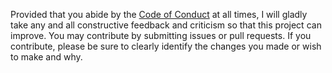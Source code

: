 Provided that you abide by the <a href="https://github.com/alyssarose05/ShapeHandler/blob/main/CODE_OF_CONDUCT.md">Code of Conduct</a> at all times, I will gladly take any and all constructive feedback and criticism so that this project can improve.
You may contribute by submitting issues or pull requests. If you contribute, please be sure to clearly identify the changes you made or wish to make and why.
